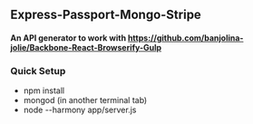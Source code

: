 ## Express-Passport-Mongo-Stripe

#### An API generator to work with https://github.com/banjolina-jolie/Backbone-React-Browserify-Gulp


### Quick Setup

- npm install
- mongod (in another terminal tab)
- node --harmony app/server.js
